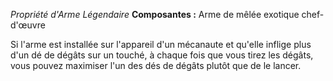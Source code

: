 _Propriété d'Arme Légendaire_
__Composantes :__ Arme de mêlée exotique chef-d'œuvre

Si l'arme est installée sur l'appareil d'un mécanaute et qu'elle inflige plus d'un dé de dégâts sur un touché, à chaque fois que vous tirez les dégâts, vous pouvez maximiser l'un des dés de dégâts plutôt que de le lancer.